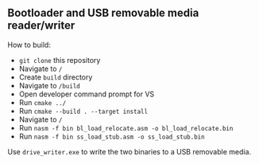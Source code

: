 ## Bootloader and USB removable media reader/writer

How to build:

* ``git clone`` this repository
* Navigate to ``/``
* Create ``build`` directory
* Navigate to ``/build``
* Open developer command prompt for VS
* Run ``cmake ../``
* Run ``cmake --build . --target install``
* Navigate to ``/``
* Run ``nasm -f bin bl_load_relocate.asm -o bl_load_relocate.bin``
* Run ``nasm -f bin ss_load_stub.asm -o ss_load_stub.bin``

Use ``drive_writer.exe`` to write the two binaries to a USB removable media. 